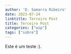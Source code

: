 ```yaml
---
author: 'D. Samarra Ribeiro'
date: 2023-07-24
linktitle: Terceiro Post
title: Terceiro Post
categories: ["wip"]
tags: ["sobre"]
---
```


Este é um teste :).

